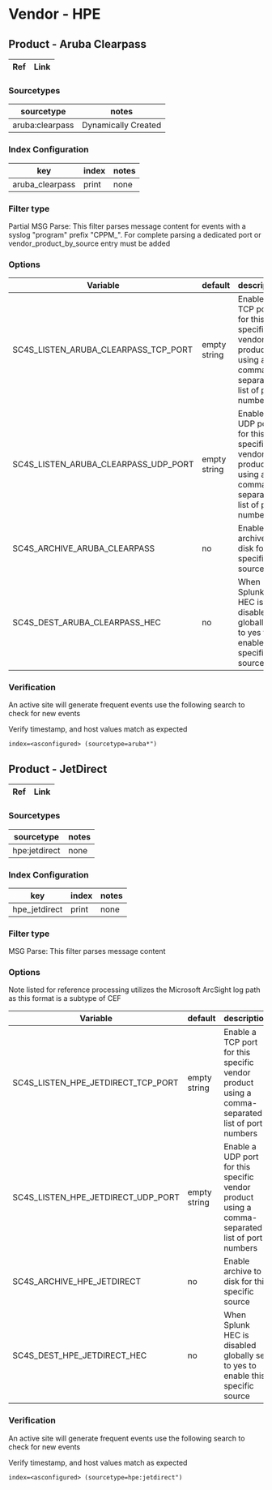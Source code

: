 # Vendor - HPE
## Product - Aruba Clearpass


| Ref            | Link                                                                                                    |
|----------------|---------------------------------------------------------------------------------------------------------|

### Sourcetypes

| sourcetype     | notes                                                                                                   |
|----------------|---------------------------------------------------------------------------------------------------------|
| aruba:clearpass | Dynamically  Created |


### Index Configuration

| key            | index      | notes          |
|----------------|------------|----------------|
| aruba_clearpass     | print          | none          |

### Filter type

Partial MSG Parse: This filter parses message content for events with a syslog "program" prefix "CPPM_". For complete parsing a dedicated port or vendor_product_by_source entry must be added


### Options


| Variable       | default        | description    |
|----------------|----------------|----------------|
| SC4S_LISTEN_ARUBA_CLEARPASS_TCP_PORT      | empty string      | Enable a TCP port for this specific vendor product using a comma-separated list of port numbers |
| SC4S_LISTEN_ARUBA_CLEARPASS_UDP_PORT      | empty string      | Enable a UDP port for this specific vendor product using a comma-separated list of port numbers |
| SC4S_ARCHIVE_ARUBA_CLEARPASS | no | Enable archive to disk for this specific source |
| SC4S_DEST_ARUBA_CLEARPASS_HEC | no | When Splunk HEC is disabled globally set to yes to enable this specific source |



### Verification

An active site will generate frequent events use the following search to check for new events

Verify timestamp, and host values match as expected    

```
index=<asconfigured> (sourcetype=aruba*")
```
## Product - JetDirect


| Ref            | Link                                                                                                    |
|----------------|---------------------------------------------------------------------------------------------------------|


### Sourcetypes

| sourcetype     | notes                                                                                                   |
|----------------|---------------------------------------------------------------------------------------------------------|
| hpe:jetdirect | none |


### Index Configuration

| key            | index      | notes          |
|----------------|------------|----------------|
| hpe_jetdirect     | print          | none          |

### Filter type

MSG Parse: This filter parses message content


### Options

Note listed for reference processing utilizes the Microsoft ArcSight log path as this format is a subtype of CEF

| Variable       | default        | description    |
|----------------|----------------|----------------|
| SC4S_LISTEN_HPE_JETDIRECT_TCP_PORT      | empty string      | Enable a TCP port for this specific vendor product using a comma-separated list of port numbers |
| SC4S_LISTEN_HPE_JETDIRECT_UDP_PORT      | empty string      | Enable a UDP port for this specific vendor product using a comma-separated list of port numbers |
| SC4S_ARCHIVE_HPE_JETDIRECT | no | Enable archive to disk for this specific source |
| SC4S_DEST_HPE_JETDIRECT_HEC | no | When Splunk HEC is disabled globally set to yes to enable this specific source |



### Verification

An active site will generate frequent events use the following search to check for new events

Verify timestamp, and host values match as expected    

```
index=<asconfigured> (sourcetype=hpe:jetdirect")
```


